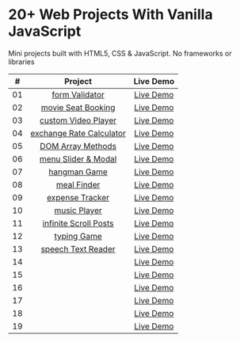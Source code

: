 # 20+ Web Projects With Vanilla JavaScript

Mini projects built with HTML5, CSS & JavaScript. No frameworks or libraries

|  #  |                                                            Project                                                             |                                Live Demo                                 |
| :-: | :----------------------------------------------------------------------------------------------------------------------------: | :----------------------------------------------------------------------: |
| 01  |          [form Validator](https://github.com/igelkottuggla/20-Projects-With-Vanilla-JS/tree/master/1__formValidator)           |      [Live Demo](https://igelkottuggla-form-validator.netlify.app/)      |
| 02  |       [movie Seat Booking](https://github.com/igelkottuggla/20-Projects-With-Vanilla-JS/tree/master/2__movieSeatBooking)       |    [Live Demo](https://igelkottuggla-movie-seat-booking.netlify.app/)    |
| 03  |      [custom Video Player](https://github.com/igelkottuggla/20-Projects-With-Vanilla-JS/tree/master/3__customVideoPlayer)      |   [Live Demo](https://igelkottuggla-custom-video-player.netlify.app/)    |
| 04  | [exchange Rate Calculator](https://github.com/igelkottuggla/20-Projects-With-Vanilla-JS/tree/master/4__exchangeRateCalculator) | [Live Demo](https://igelkottuggla-exchange-rate-calculator.netlify.app/) |
| 05  |        [DOM Array Methods](https://github.com/igelkottuggla/20-Projects-With-Vanilla-JS/tree/master/5__DOMArrayMethods)        |    [Live Demo](https://igelkottuggla-dom-array-methods.netlify.app/)     |
| 06  |     [menu Slider & Modal](https://github.com/igelkottuggla/20-Projects-With-Vanilla-JS/tree/master/6__menuSlider%26Modal)      |    [Live Demo](https://igelkottuggla-menu-slider-modal.netlify.app/)     |
| 07  |            [hangman Game](https://github.com/igelkottuggla/20-Projects-With-Vanilla-JS/tree/master/7__hangmanGame)             |       [Live Demo](https://igelkottuggla-hangman-game.netlify.app/)       |
| 08  |             [meal Finder](https://github.com/igelkottuggla/20-Projects-With-Vanilla-JS/tree/master/8__mealFinder)              |       [Live Demo](https://igelkottuggla-meal-finder.netlify.app/)        |
| 09  |         [expense Tracker](https://github.com/igelkottuggla/20-Projects-With-Vanilla-JS/tree/master/9__expenseTracker)          |     [Live Demo](https://igelkottuggla-expense-tracker.netlify.app/)      |
| 10  |            [music Player](https://github.com/igelkottuggla/20-Projects-With-Vanilla-JS/tree/master/10__musicPlayer)            |       [Live Demo](https://igelkottuggla-mucis-player.netlify.app/)       |
| 11  |   [infinite Scroll Posts](https://github.com/igelkottuggla/20-Projects-With-Vanilla-JS/tree/master/11__infiniteScrollPosts)    |  [Live Demo](https://igelkottuggla-infinite-scroll-posts.netlify.app/)   |
| 12  |             [typing Game](https://github.com/igelkottuggla/20-Projects-With-Vanilla-JS/tree/master/12__typingGame)             |       [Live Demo](https://igelkottuggla-typing-game.netlify.app/)        |
| 13  |      [speech Text Reader](https://github.com/igelkottuggla/20-Projects-With-Vanilla-JS/tree/master/13__speechTextReader)       |    [Live Demo](https://igelkottuggla-speech-text-reader.netlify.app/)    |
| 14  |                  [](https://github.com/igelkottuggla/20-Projects-With-Vanilla-JS/tree/master/14__memoryCards)                  |       [Live Demo](https://igelkottuggla-memory-cards.netlify.app/)       |
| 15  |                                                              []()                                                              |                              [Live Demo]()                               |
| 16  |                                                              []()                                                              |                              [Live Demo]()                               |
| 17  |                                                              []()                                                              |                              [Live Demo]()                               |
| 18  |                                                              []()                                                              |                              [Live Demo]()                               |
| 19  |                                                              []()                                                              |                              [Live Demo]()                               |
